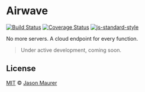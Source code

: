 # Airwave

[![Build Status](https://travis-ci.org/jsonmaur/airwave.svg?branch=master)](https://travis-ci.org/jsonmaur/airwave)
[![Coverage Status](https://coveralls.io/repos/github/jsonmaur/airwave/badge.svg?branch=master)](https://coveralls.io/github/jsonmaur/airwave?branch=master)
[![js-standard-style](https://img.shields.io/badge/code%20style-standard-brightgreen.svg)](http://standardjs.com/)

No more servers. A cloud endpoint for every function.
> Under active development, coming soon.

## License

[MIT](LICENSE) © [Jason Maurer](http://maur.co)
